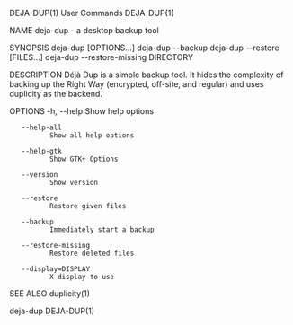 DEJA-DUP(1)                                                                                     User Commands                                                                                     DEJA-DUP(1)

NAME
       deja-dup - a desktop backup tool

SYNOPSIS
       deja-dup [OPTIONS…]
       deja-dup --backup
       deja-dup --restore [FILES…]
       deja-dup --restore-missing DIRECTORY

DESCRIPTION
       Déjà Dup is a simple backup tool.  It hides the complexity of backing up the Right Way (encrypted, off-site, and regular) and uses duplicity as the backend.

OPTIONS
       -h, --help
              Show help options

       --help-all
              Show all help options

       --help-gtk
              Show GTK+ Options

       --version
              Show version

       --restore
              Restore given files

       --backup
              Immediately start a backup

       --restore-missing
              Restore deleted files

       --display=DISPLAY
              X display to use

SEE ALSO
       duplicity(1)

deja-dup                                                                                                                                                                                          DEJA-DUP(1)
